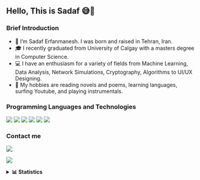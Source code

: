 ## Hello, This is Sadaf 😅👋

<!--
**sadafem/sadafem** is a ✨ _special_ ✨ repository because its `README.md` (this file) appears on your GitHub profile.
-->

### Brief Introduction

- 🌱 I’m Sadaf Erfanmanesh. I was born and raised in Tehran, Iran.
- 🎓 I recently graduated from University of Calgay with a masters degree in Computer Science.
- 💻 I have an enthusiasm for a variety of fields from Machine Learning, Data Analysis, Network Simulations, Cryptography, Algorithms to UI/UX Designing.
- 🎡 My hobbies are reading novels and poems, learning languages, surfing Youtube, and playing instrumentals.


### Programming Languages and Technologies
<p align="left">
<a><img src="https://img.shields.io/badge/-c++-044F88?style=for-the-badge&logo=cplusplus&logoColor=white"/></a>
<a><img src="https://img.shields.io/badge/-java-f89820?style=for-the-badge&logo=java&logoColor=white"/></a>
<a><img src="https://img.shields.io/badge/-python-646464?style=for-the-badge&logo=python&logoColor=white"/></a>
<a><img src="https://img.shields.io/badge/express.js-000000?style=for-the-badge&logo=express&logoColor=white"/></a>
<a><img src="https://img.shields.io/badge/-postgresql-0064a5?style=for-the-badge&logo=postgresql&logoColor=white"/></a>
<a><img src="https://img.shields.io/badge/-MongoDB-13aa52?style=for-the-badge&logo=mongodb&logoColor=white"/></a>
</p>

### Contact me
<p align="left">
<a href="mailto:sadaf.erfan@gmail.com"><img src="https://img.shields.io/badge/-sadaf.erfan@gmail.com-B23121?style=for-the-badge&logo=Gmail&logoColor=white"/></a>

<a href="https://www.linkedin.com/in/sadaf-erfanmanesh/"><img src="https://img.shields.io/badge/-sadafem-0e76a8?style=for-the-badge&logo=Linkedin&logoColor=white"/></a>

</p>

<details><summary><b>📊 Statistics</b></summary>


